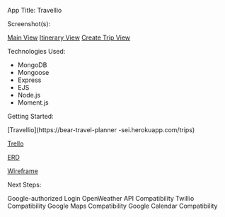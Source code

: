 App Title: Travellio

Screenshot(s): 

[Main View](https://ibb.co/cQwnJdw)
[Itinerary View](https://ibb.co/BCZsjtC)
[Create Trip View](https://ibb.co/mcF7Z72)

Technologies Used: 

- MongoDB
- Mongoose
- Express
- EJS
- Node.js
- Moment.js

Getting Started: 

[Travellio](https://bear-travel-planner -sei.herokuapp.com/trips)

[Trello](https://trello.com/b/gYIXaLSO/sei-proj-2-travel-app)

[ERD](https://app.lucidchart.com/lucidchart/invitations/accept/7d25fdba-dd34-4c72-a4e9-82bda8fcb5e2)

[Wireframe](https://app.lucidchart.com/lucidchart/invitations/accept/9e777478-52af-48f2-beaa-e33c635f9318)



Next Steps: 

Google-authorized Login
OpenWeather API Compatibility
Twillio Compatibility
Google Maps Compatibility
Google Calendar Compatibility

